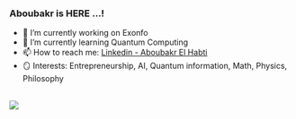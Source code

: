### Aboubakr is HERE ...!

- 🔭 I’m currently working on Exonfo
- 🌱 I’m currently learning Quantum Computing
- 📫 How to reach me: [Linkedin - Aboubakr El Habti](https://www.linkedin.com/in/aboubakr-el-habti-117b17218/)
- 🪞 Interests: Entrepreneurship, AI, Quantum information, Math, Physics, Philosophy

<br>
<img src="https://github-readme-stats.vercel.app/api?username=vazimax&&show_icons=true&title_color=black&icon_color=black&text_color=black&bg_color=white">
